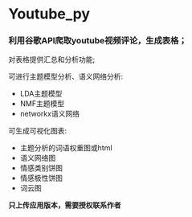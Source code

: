 # Youtube_py
<h3>利用谷歌API爬取youtube视频评论，生成表格；</h3>
<p>对表格提供汇总和分析功能;</p>
<p>可进行主题模型分析、语义网络分析:</p>
<ul>
  <li>LDA主题模型</li>
  <li>NMF主题模型</li>
  <li>networkx语义网络</li>
</ul>
<p>可生成可视化图表:</p>
<ul>
  <li>主题分析的词语权重图或html</li>
  <li>语义网络图</li>
  <li>情感类别饼图</li>
  <li>情感极性饼图</li>
  <li>词云图</li>
</ul>
<p><b>只上传应用版本，需要授权联系作者</b></p>
